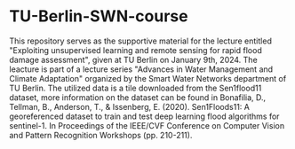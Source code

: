 # TU-Berlin-SWN-course
This repository serves as the supportive material for the lecture entitled "Exploiting unsupervised learning and remote sensing for rapid flood damage assessment", given at TU Berlin on January 9th, 2024. The leacture is part of a lecture series "Advances in Water Management and Climate Adaptation" organized by the Smart Water Networks department of TU Berlin. The utilized data is a tile downloaded from the Sen1flood11 dataset, more information on the dataset can be found in Bonafilia, D., Tellman, B., Anderson, T., & Issenberg, E. (2020). Sen1Floods11: A georeferenced dataset to train and test deep learning flood algorithms for sentinel-1. In Proceedings of the IEEE/CVF Conference on Computer Vision and Pattern Recognition Workshops (pp. 210-211).
